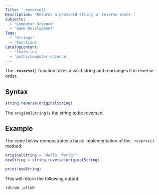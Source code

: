 ```yaml
---
Title: '.reverse()'
Description: 'Returns a provided string in reverse order.'
Subjects:
  - 'Computer Science'
  - 'Game Development'
Tags:
  - 'Strings'
  - 'Functions'
CatalogContent:
  - 'learn-lua'
  - 'paths/computer-science'
---
```


The **`.reverse()`** function takes a valid string and rearranges it in reverse order.

## Syntax

```lua
string.reverse(originalString)
```

The `originalString` is the string to be reversed.

## Example

The code below demonstrates a basic implementation of the `.reverse()` method:

```lua
originalString = "Hello, World!"
newString = string.reverse(originalString)

print(newString)
```

This will return the following output:

```shell
!dlroW ,olleH
```
